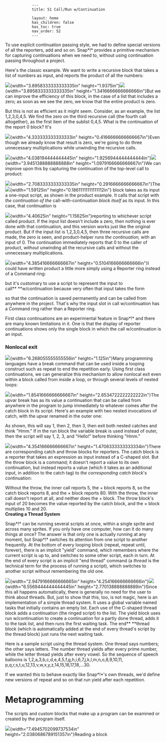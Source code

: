                 ---
                title: 51 Call/Run w/Continuation

                layout: home
                has_children: false
                has_toc: true
                nav_order: 52
                ---


To use explicit continuation passing style, we had to define special
versions of all the reporters, add and so on. Snap*!* provides a
primitive mechanism for capturing continuations when we need to, without
using continuation passing throughout a project.

Here's the classic example. We want to write a recursive block that
takes a list of numbers as input, and reports the product of all the
numbers:

![](/snap-manual/assets/images/image910.png){width="3.8958333333333335in"
height="1.9375in"}![](/snap-manual/assets/images/image911.png){width="3.8958333333333335in"
height="1.3416666666666666in"}But we can improve the efficiency of this
block, in the case of a list that includes a zero; as soon as we see the
zero, we know that the entire product is zero.

But this is not as efficient as it might seem. Consider, as an example,
the list 1,2,3,0,4,5. We find the zero on the third recursive call (the
fourth call altogether), as the first item of the sublist 0,4,5. What is
the continuation of the report 0 block? It's

![](/snap-manual/assets/images/image912.png){width="4.333333333333333in"
height="0.4166666666666667in"}Even though we already know that result is
zero, we're going to do three unnecessary multiplications while
unwinding the recursive calls.

![](/snap-manual/assets/images/image913.png){width="4.038194444444445in"
height="1.9256944444444444in"}![](/snap-manual/assets/images/image914.png){width="3.9451388888888888in"
height="1.0979166666666667in"}We can improve upon this by capturing the
continuation of the top-level call to product:

![](/snap-manual/assets/images/image915.png){width="2.7083333333333335in"
height="0.2916666666666667in"}The
![](/snap-manual/assets/images/image916.png){width="1.59125in"
height="0.18611111111111112in"} block takes as its input a one-input
script, as shown in the product example. It calls that script with *the
continuation of the* call-with-continuation *block itself* as its input.
In this case, that continuation is

![](/snap-manual/assets/images/image917.png){width="4.40625in"
height="1.15625in"}reporting to whichever script called product. If the
input list doesn't include a zero, then nothing is ever done with that
continuation, and this version works just like the original product. But
if the input list is 1,2,3,0,4,5, then three recursive calls are made,
the zero is seen, and product-helper *runs the continuation,* with an
input of 0. The continuation immediately reports that 0 to the caller of
product, *without* unwinding all the recursive calls and without the
unnecessary multiplications.

![](/snap-manual/assets/images/image918.png){width="4.385416666666667in"
height="0.5104166666666666in"}I could have written product a little more
simply using a Reporter ring instead of a Command ring:

but it's customary to use a script to represent the input to
call** **w/continuation because very often that input takes the form

so that the continuation is saved permanently and can be called from
anywhere in the project. That's why the input slot in call
w/continuation has a Command ring rather than a Reporter ring.

First class continuations are an experimental feature in Snap*!* and
there are many known limitations in it. One is that the display of
reporter continuations shows only the single block in which the call
w/continuation is an input.

###  Nonlocal exit

![](/snap-manual/assets/images/image919.png){width="6.268055555555556in"
height="1.125in"}Many programming languages have a break command that
can be used inside a looping construct such as repeat to end the
repetition early. Using first class continuations, we can generalize
this mechanism to allow nonlocal exit even within a block called from
inside a loop, or through several levels of nested loops:

![](/snap-manual/assets/images/image923.png){width="1.8541666666666667in"
height="2.6534722222222222in"}The upvar break has as its value a
continuation that can be called from anywhere in the program to jump
immediately to whatever comes after the catch block in its script.
Here's an example with two nested invocations of catch, with the upvar
renamed in the outer one:

As shown, this will say 1, then 2, then 3, then exit both nested catches
and think "Hmm." If in the run block the variable break is used instead
of outer, then the script will say 1, 2, 3, and "Hello!" before thinking
"Hmm."

![](/snap-manual/assets/images/image924.png){width="4.354166666666667in"
height="1.4708333333333334in"}There are corresponding catch and throw
blocks for reporters. The catch block is a reporter that takes an
expression as input instead of a C-shaped slot. But the throw block is a
command; it doesn't report a value to its own continuation, but instead
reports a value (which it takes as an additional input, in addition to
the catch tag) to *the corresponding catch block*'s continuation:

Without the throw, the inner call reports 5, the + block reports 8, so
the catch block reports 8, and the × block reports 80. With the throw,
the inner call doesn't report at all, and neither does the + block. The
throw block's input of 20 becomes the value reported by the catch block,
and the × block multiplies 10 and 20.\
**Creating a Thread System**

Snap*!* can be running several scripts at once, within a single sprite
and across many sprites. If you only have one computer, how can it do
many things at once? The answer is that only one is actually running at
any moment, but Snap*!* switches its attention from one script to
another frequently. At the bottom of every looping block (repeat, repeat
until, forever), there is an implicit "yield" command, which remembers
where the current script is up to, and switches to some other script,
each in turn. At the end of every script is an implicit "end thread"
command (a *thread* is the technical term for the process of running a
script), which switches to another script without remembering the old
one.

![](/snap-manual/assets/images/image928.png){width="2.9479166666666665in"
height="4.254166666666666in"}![](/snap-manual/assets/images/image929.png){width="6.5569444444444445in"
height="2.770138888888889in"}Since this all happens automatically, there
is generally no need for the user to think about threads. But, just to
show that this, too, is not magic, here is an implementation of a simple
thread system. It uses a global variable named tasks that initially
contains an empty list. Each use of the C-shaped thread block adds a
continuation (the ringed script) to the list. The yield block uses run
w/continuation to create a continuation for a partly done thread, adds
it to the task list, and then runs the first waiting task. The
end** **thread block (which is automatically added at the end of every
thread's script by the thread block) just runs the next waiting task.

Here is a sample script using the thread system. One thread says
numbers; the other says letters. The number thread yields after every
prime number, while the letter thread yields after every vowel. So the
sequence of speech balloons is
1,2,a,3,b,c,d,e,4,5,f,g,h,i,6,7,j,k,l,m,n,o,8,9,10,11,
p,q,r,s,t,u,12,13,v,w,x,y,z,14,15,16,17,18,...30.

If we wanted this to behave exactly like Snap*!*'s own threads, we'd
define new versions of repeat and so on that run yield after each
repetition.

 Metaprogramming
===============

The scripts and custom blocks that make up a program can be examined or
created by the program itself.

![](/snap-manual/assets/images/image935.png){width="7.4945702099737534in" height="2.0380686789151357in"}Reading a block
